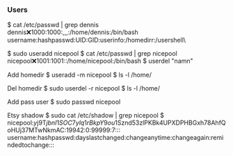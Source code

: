 ### Users

$ cat /etc/passwd | grep dennis\
dennis:x:1000:1000:,,,:/home/dennis:/bin/bash\
username:hashpasswd:UID:GID:userinfo:/homedirr:/usershell\

$ sudo useradd nicepool
$ cat /etc/passwd | grep nicepool
nicepool:x:1001:1001::/home/nicepool:/bin/bash
$ userdel "namn"

Add homedir
$ useradd -m nicepool
$ ls -l /home/

Del homedir
$ sudo userdel -r nicepool
$ ls -l /home/

Add pass user
$ sudo passwd nicepool

Etsy shadow
$ sudo cat /etc/shadow | grep nicepool
$ nicepool:$y$j9T$jbnI1SOC7ylq1rBkpY9ou1$Sznd53zlPKBk4UPXDPHBGxh78AhfQoHUj37MTwNkmAC:19942:0:99999:7:::
username:hashpasswd:dayslastchanged:changeanytime:changeagain:remindedtochange:::
